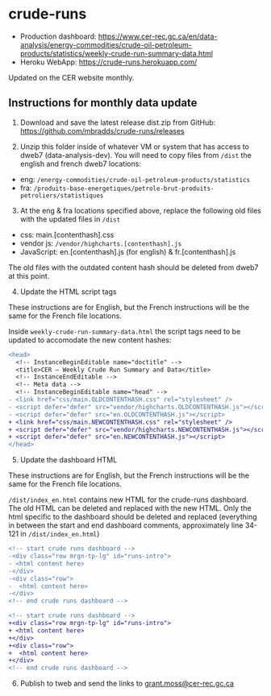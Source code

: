 # crude-runs

- Production dashboard: https://www.cer-rec.gc.ca/en/data-analysis/energy-commodities/crude-oil-petroleum-products/statistics/weekly-crude-run-summary-data.html
- Heroku WebApp: https://crude-runs.herokuapp.com/

Updated on the CER website monthly.

## Instructions for monthly data update

1. Download and save the latest release dist.zip from GitHub: https://github.com/mbradds/crude-runs/releases

2. Unzip this folder inside of whatever VM or system that has access to dweb7 (data-analysis-dev).
   You will need to copy files from `/dist` the english and french dweb7 locations:

- eng: `/energy-commodities/crude-oil-petroleum-products/statistics`
- fra: `/produits-base-energetiques/petrole-brut-produits-petroliers/statistiques`

3. At the eng & fra locations specified above, replace the following old files with the updated files in `/dist`

- css: main.[contenthash].css
- vendor js: `/vendor/highcharts.[contenthash].js`
- JavaScript: en.[contenthash].js (for english) & fr.[contenthash].js

The old files with the outdated content hash should be deleted from dweb7 at this point.

4. Update the HTML script tags

These instructions are for English, but the French instructions will be the same for the French file locations.

Inside `weekly-crude-run-summary-data.html` the script tags need to be updated to accomodate the new content hashes:

```diff
<head>
  <!-- InstanceBeginEditable name="doctitle" -->
  <title>CER – Weekly Crude Run Summary and Data</title>
  <!-- InstanceEndEditable -->
  <!-- Meta data -->
  <!-- InstanceBeginEditable name="head" -->
- <link href="css/main.OLDCONTENTHASH.css" rel="stylesheet" />
- <script defer="defer" src="vendor/highcharts.OLDCONTENTHASH.js"></script>
- <script defer="defer" src="en.OLDCONTENTHASH.js"></script>
+ <link href="css/main.NEWCONTENTHASH.css" rel="stylesheet" />
+ <script defer="defer" src="vendor/highcharts.NEWCONTENTHASH.js"></script>
+ <script defer="defer" src="en.NEWCONTENTHASH.js"></script>
</head>
```

5. Update the dashboard HTML

These instructions are for English, but the French instructions will be the same for the French file locations.

`/dist/index_en.html` contains new HTML for the crude-runs dashboard. The old HTML can be deleted and replaced with the new HTML. Only the html specific to the dashboard should be deleted and replaced (everything in between the start and end dashboard comments, approximately line 34-121 in `/dist/index_en.html`)

```diff
<!-- start crude runs dashboard -->
-<div class="row mrgn-tp-lg" id="runs-intro">
- <html content here>
-</div>
-<div class="row">
-  <html content here>
-</div>
<!-- end crude runs dashboard -->

<!-- start crude runs dashboard -->
+<div class="row mrgn-tp-lg" id="runs-intro">
+ <html content here>
+</div>
+<div class="row">
+  <html content here>
+</div>
<!-- end crude runs dashboard -->
```

6. Publish to tweb and send the links to grant.moss@cer-rec.gc.ca

